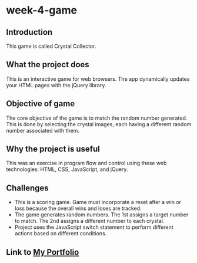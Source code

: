 # week-4-game
## Introduction
This game is called Crystal Collector.  

## What the project does
This is an interactive game for web browsers.  The app dynamically updates your HTML pages with the jQuery library.

## Objective of game
The core objective of the game is to match the random number generated.  This is done by selecting the crystal images, each having a different random number associated with them.

## Why the project is useful
This was an exercise in program flow and control using these web technologies:  HTML, CSS, JavaScript, and jQuery.  

## Challenges
- This is a scoring game.  Game must incorporate a reset after a win or loss because the overall wins and loses are tracked.
- The game generates random numbers. The 1st assigns a target number to match. The 2nd assigns a different number to each crystal.
- Project uses the JavaScript switch statement to perform different actions based on different conditions.

## Link to [My Portfolio](https://teeterjm58.github.io/Basic-Portfolio/)